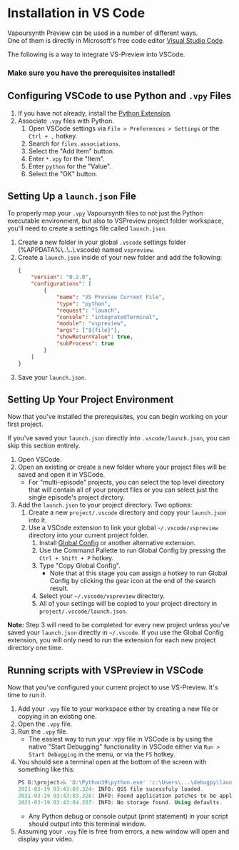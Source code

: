# Installation in VS Code

Vapoursynth Preview can be used in a number of different ways.<br>One of them is directly in Microsoft's free code editor [Visual Studio Code](https://code.visualstudio.com).

The following is a way to integrate VS-Preview into VSCode. 

### Make sure you have the prerequisites installed!


## Configuring VSCode to use Python and `.vpy` Files

1. If you have not already, install the [Python Extension](https://marketplace.visualstudio.com/items?itemName=ms-python.python).
1. Associate `.vpy` files with Python.
    1. Open VSCode settings via `File > Preferences > Settings` or the `Ctrl + ,` hotkey.
    1. Search for `files.associations`.
    1. Select the "Add Item" button.
    1. Enter `*.vpy` for the "Item".
    1. Enter `python` for the "Value".
    1. Select the "OK" button.

## Setting Up a `launch.json` File

To properly map your `.vpy` Vapoursynth files to not just the Python executable environment, but also to VSPreview project folder workspace, you'll need to create a settings file called `launch.json`. 

1. Create a new folder in your global `.vscode` settings folder (%APPDATA%\\..\\..\\.vscode) named `vspreview`.
1. Create a `launch.json` inside of your new folder and add the following:
    ```json
    {
        "version": "0.2.0",
        "configurations": [
            {
                "name": "VS Preview Current File",
                "type": "python",
                "request": "launch",
                "console": "integratedTerminal",
                "module": "vspreview",
                "args": ["${file}"],
                "showReturnValue": true,
                "subProcess": true
            }
        ]
    }
    ```
1. Save your `launch.json`.

## Setting Up Your Project Environment

Now that you've installed the prerequisites, you can begin working on your first project.

If you've saved your `launch.json` directly into `.vscode/launch.json`, you can skip this section entirely. 

1. Open VSCode.
1. Open an existing or create a new folder where your project files will be saved and open it in VSCode.
    * For "multi-episode" projects, you can select the top level directory that will contain all of your project files or you can select just the single episode's project dirctory.
1. Add the `launch.json` to your project directory. Two options:
    1. Create a new `project/.vscode` directory and copy your `launch.json` into it.
    1. Use a VSCode extension to link your global `~/.vscode/vspreview` directory into your current project folder. 
        1. Install [Global Config](https://marketplace.visualstudio.com/items?itemName=Gruntfuggly.global-config) or another alternative extension.
        1. Use the Command Pallette to run Global Config by pressing the `Ctrl + Shift + P` hotkey.
        1. Type "Copy Global Config".
            * Note that at this stage you can assign a hotkey to run Global Config by clicking the gear icon at the end of the search result.
        1. Select your `~/.vscode/vspreview` directory.
        1. All of your settings will be copied to your project directory in `project/.vscode/launch.json`.

**Note:** Step 3 will need to be completed for every new project unless you've saved your `launch.json` directly in `~/.vscode`. If you use the Global Config extension, you will only need to run the extension for each new project directory one time.

## Running scripts with VSPreview in VSCode

Now that you've configured your current project to use VS-Preview. It's time to run it. 

1. Add your `.vpy` file to your workspace either by creating a new file or copying in an existing one. 
1. Open the `.vpy` file.
1. Run the `.vpy` file.
    * The easiest way to run your .vpy file in VSCode is by using the native "Start Debugging" functionality in VSCode either via `Run > Start Debugging` in the menu, or via the `F5` hotkey. 
1. You should see a terminal open at the bottom of the screen with something like this:
    ```powershell
    PS G:\project>& 'D:\Python39\python.exe' 'c:\Users\...\debugpy\launcher' '62134' '--' '~/vapoursynth-preview/run.py' 'G:\project\episode_1_720p.vpy'
    2021-03-19 03:43:03.324: INFO: QSS file sucessfuly loaded.
    2021-03-19 03:43:03.328: INFO: Found application patches to be applied.
    2021-03-19 03:43:04.207: INFO: No storage found. Using defaults.
    ```
    * Any Python debug or console output (print statement) in your script should output into this terminal window.
1. Assuming your `.vpy` file is free from errors, a new window will open and display your video.